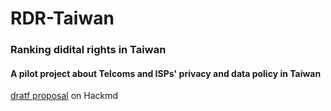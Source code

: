 # RDR-Taiwan
### Ranking didital rights in Taiwan

#### A pilot project about Telcoms and ISPs' privacy and data policy in Taiwan 

[dratf proposal](https://hackmd.io/54y8HHwYQNupNdDeueCdpQ) on Hackmd

